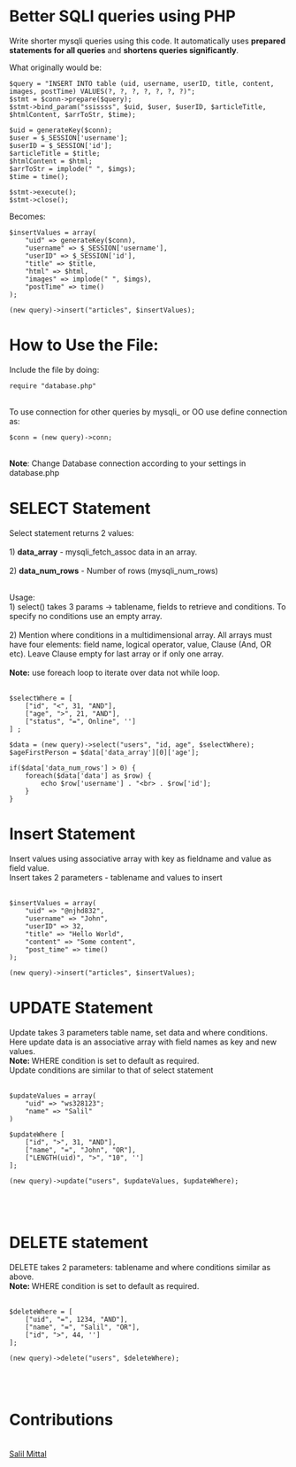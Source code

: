 # Better SQLI queries using PHP 
Write shorter mysqli queries using this code. It automatically uses <b>prepared statements for all queries</b> and <b>shortens queries significantly</b>.

What originally would be:

```		
$query = "INSERT INTO table (uid, username, userID, title, content, images, postTime) VALUES(?, ?, ?, ?, ?, ?, ?)";
$stmt = $conn->prepare($query);
$stmt->bind_param("ssissss", $uid, $user, $userID, $articleTitle, $htmlContent, $arrToStr, $time);

$uid = generateKey($conn);
$user = $_SESSION['username'];
$userID = $_SESSION['id'];
$articleTitle = $title;
$htmlContent = $html;
$arrToStr = implode(" ", $imgs);
$time = time();

$stmt->execute();
$stmt->close();
```

Becomes:

```
$insertValues = array(
    "uid" => generateKey($conn),
    "username" => $_SESSION['username'],
    "userID" => $_SESSION['id'],
    "title" => $title,
    "html" => $html,
    "images" => implode(" ", $imgs),
    "postTime" => time()
);

(new query)->insert("articles", $insertValues);
```

<h1>How to Use the File:</h1>
Include the file by doing:

```
require "database.php"
```
<br>To use connection for other queries by mysqli_ or OO use define connection as:
```
$conn = (new query)->conn;
```
<br>
<b>Note</b>: Change Database connection according to your settings in database.php 
<br>
<h1>SELECT Statement</h1>
Select statement returns 2 values:<br><br>
1) <b>data_array</b> - mysqli_fetch_assoc data in an array. <br><br>
2) <b>data_num_rows</b> - Number of rows (mysqli_num_rows)<br><br>

Usage: <br>
       1) select() takes 3 params -> tablename, fields to retrieve and conditions. To specify no conditions use an empty array.<br><br>
       2) Mention where conditions in a multidimensional array. All arrays must have four elements: field name, logical operator, value, Clause (And, OR etc).
       Leave Clause empty for last array or if only one array. <br><br>
       <b>Note:</b> use foreach loop to iterate over data not while loop.<br>
<br>
```
$selectWhere = [
	["id", "<", 31, "AND"],
	["age", ">", 21, "AND"],
	["status", "=", Online", '']
] ;

$data = (new query)->select("users", "id, age", $selectWhere);
$ageFirstPerson = $data['data_array'][0]['age']; 

if($data['data_num_rows'] > 0) {
	foreach($data['data'] as $row) {
		echo $row['username'] . "<br> . $row['id'];
	}
}
```

<h1>Insert Statement</h1>
Insert values using associative array with key as fieldname and value as field value.<br>
Insert takes 2 parameters - tablename and values to insert
<br><br>

```
$insertValues = array(
    "uid" => "@njhd832",
    "username" => "John",
    "userID" => 32,
    "title" => "Hello World",
    "content" => "Some content",
    "post_time" => time()
);

(new query)->insert("articles", $insertValues);
```

<h1>UPDATE Statement</h1>
Update takes 3 parameters table name, set data and where conditions.
<Br>
Here update data is an associative array with field names as key and new values.<br>
<b>Note: </b> WHERE condition is set to default as required.<br>
Update conditions are similar to that of select statement<br><Br>

```
$updateValues = array(
	"uid" => "ws328123";
	"name" => "Salil"
)

$updateWhere [
	["id", ">", 31, "AND"],
	["name", "=", "John", "OR"],
	["LENGTH(uid)", ">", "10", '']
];

(new query)->update("users", $updateValues, $updateWhere);

```

<br><br>
<h1>DELETE statement</h1>
DELETE takes 2 parameters: tablename and where conditions similar as above. <br>
<b>Note: </b> WHERE condition is set to default as required.
<br><br>

```
$deleteWhere = [
	["uid", "=", 1234, "AND"],
	["name", "=", "Salil", "OR"],
	["id", ">", 44, '']
];

(new query)->delete("users", $deleteWhere);
```

<br><br>
<h1>Contributions </h1> <br>
<a href='https://github.com/SalilMittal'>Salil Mittal</a>
